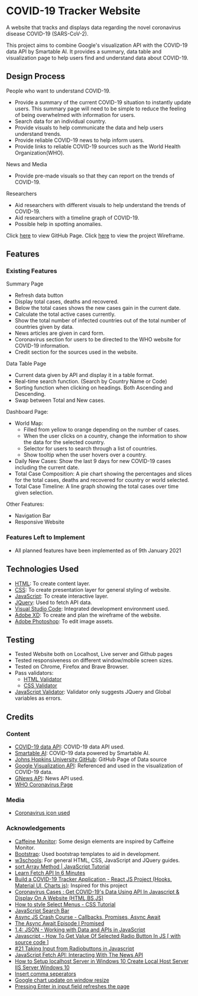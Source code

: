 # COVID-19 Tracker Website #
A website that tracks and displays data regarding the novel coronavirus disease COVID-19 (SARS-CoV-2).

This project aims to combine Google's visualization API with the COVID-19 data API by Smartable AI. It provides a summary, data table and visualization page to help users find and understand data about COVID-19.

## Design Process ##
People who want to understand COVID-19.
- Provide a summary of the current COVID-19 situation to instantly update users. This summary page will need to be simple to reduce the feeling of being overwhelmed with information for users.
- Search data for an individual country.
- Provide visuals to help communicate the data and help users understand trends.
- Provide reliable COVID-19 news to help inform users.
- Provide links to reliable COVID-19 sources such as the World Health Organization(WHO).

News and Media
- Provide pre-made visuals so that they can report on the trends of COVID-19.

Researchers
- Aid researchers with different visuals to help understand the trends of COVID-19.
- Aid researchers with a timeline graph of COVID-19.
- Possible help in spotting anomalies.

Click [here](https://kahseng-dev.github.io/IDAssignment2/) to view GitHub Page.
Click [here](https://github.com/kahseng-dev/IDAssignment2/blob/main/wireframe/wireframe.pdf) to view the project Wireframe.

## Features ##
### Existing Features ###
Summary Page
- Refresh data button
- Display total cases, deaths and recovered.
- Below the total cases shows the new cases gain in the current date.
- Calculate the total active cases currently.
- Show the total number of infected countries out of the total number of countries given by data.
- News articles are given in card form.
- Coronavirus section for users to be directed to the WHO website for COVID-19 information.
- Credit section for the sources used in the website.

Data Table Page
- Current data given by API and display it in a table format.
- Real-time search function. (Search by Country Name or Code)
- Sorting function when clicking on headings. Both Ascending and Descending.
- Swap between Total and New cases.

Dashboard Page:
- World Map:
  - Filled from yellow to orange depending on the number of cases.
  - When the user clicks on a country, change the information to show the data for the selected country.
  - Selector for users to search through a list of countries.
  - Show tooltip when the user hovers over a country.
- Daily New Cases: Show the last 9 days for new COVID-19 cases including the current date.
- Total Case Composition: A pie chart showing the percentages and slices for the total cases, deaths and recovered for country or world selected.
- Total Case Timeline: A line graph showing the total cases over time given selection.

Other Features:
- Navigation Bar
- Responsive Website

### Features Left to Implement ###
- All planned features have been implemented as of 9th January 2021

## Technologies Used ##
- [HTML](https://whatwg.org/): To create content layer.
- [CSS](https://www.w3.org/): To create presentation layer for general styling of website.
- [JavaScript](https://www.javascript.com/): To create interactive layer.
- [JQuery](https://jquery.com/): Used to fetch API data.
- [Visual Studio Code](https://code.visualstudio.com/): Integrated development environment used.
- [Adobe XD](https://www.adobe.com/products/xd.html): To create and plan the wireframe of the website.
- [Adobe Photoshop](https://www.adobe.com/products/photoshop.html): To edit image assets.

## Testing ##
- Tested Website both on Localhost, Live server and Github pages
- Tested responsiveness on different window/mobile screen sizes.
- Tested on Chrome, Firefox and Brave Browser.
- Pass validators:
    - [HTML Validator](https://validator.w3.org/)
    - [CSS Validator](https://jigsaw.w3.org/css-validator/)
- [JavaScript Validator](https://codebeautify.org/jsvalidate): Validator only suggests JQuery and Global variables as errors.

## Credits ##
### Content ###
- [COVID-19 data API](https://covid19-api.org/#top): COVID-19 data API used.
- [Smartable AI](https://smartable.ai/): COVID-19 data powered by Smartable AI.
- [Johns Hopkins University GitHub](https://github.com/CSSEGISandData/COVID-19): GitHub Page of Data source
- [Google Visualization API](https://developers.google.com/chart/interactive/docs/reference#DataTable): Referenced and used in the visualization of COVID-19 data.
- [GNews API](https://gnews.io/): News API used.
- [WHO Coronavirus Page](https://www.who.int/health-topics/coronavirus#tab=tab_1)
### Media ###
- [Coronavirus icon used](https://icons8.com/icon/10565/coronavirus)

### Acknowledgements ###
- [Caffeine Monitor](https://cm.buildconf.com/): Some design elements are inspired by Caffeine Monitor.
- [Bootstrap](https://getbootstrap.com/docs/5.0/getting-started/introduction/): Used bootstrap templates to aid in development.
- [w3schools](https://www.w3schools.com/): For general HTML, CSS, JavaScript and JQuery guides.
- [sort Array Method | JavaScript Tutorial](https://www.youtube.com/watch?v=RsFBsBep-hA)
- [Learn Fetch API In 6 Minutes](https://www.youtube.com/watch?v=cuEtnrL9-H0)
- [Build a COVID-19 Tracker Application - React JS Project (Hooks, Material UI, Charts js)](https://www.youtube.com/watch?v=khJlrj3Y6Ls): Inspired for this project
- [Coronavirus Cases : Get COVID-19's Data Using API In Javascript & Display On A Website (HTML,BS,JS)](https://www.youtube.com/watch?v=VneeLm_haLI)
- [How to style Select Menus - CSS Tutorial](https://www.youtube.com/watch?v=8cExRlT--Zc)
- [JavaScript Search Bar](https://www.youtube.com/watch?v=wxz5vJ1BWrc)
- [Async JS Crash Course - Callbacks, Promises, Async Await](https://www.youtube.com/watch?v=PoRJizFvM7s)
- [The Async Await Episode I Promised](https://www.youtube.com/watch?v=vn3tm0quoqE)
- [1.4: JSON - Working with Data and APIs in JavaScript](https://www.youtube.com/watch?v=uxf0--uiX0I)
- [Javascript - How To Get Value Of Selected Radio Button In JS [ with source code ]](https://www.youtube.com/watch?v=uzwUBDQfpkU)
- [#21 Taking Input from Radiobuttons in Javascript](https://www.youtube.com/watch?v=r3Oc4IUP0XI)
- [JavaScript Fetch API: Interacting With The News API](https://www.youtube.com/watch?v=fOSGazKFRYE)
- [How to Setup localhost Server in Windows 10 Create Local Host Server IIS Server Windows 10](https://www.youtube.com/watch?v=gpSK0CbSu2g)
- [Insert comma seperators](https://stackoverflow.com/questions/2901102/how-to-print-a-number-with-commas-as-thousands-separators-in-javascript)
- [Google chart update on window resize](https://stackoverflow.com/questions/8950761/google-chart-redraw-scale-on-window-resize)
- [Pressing Enter in input field refreshes the page](https://stackoverflow.com/questions/2215462/html-form-when-i-hit-enter-it-refreshes-page)